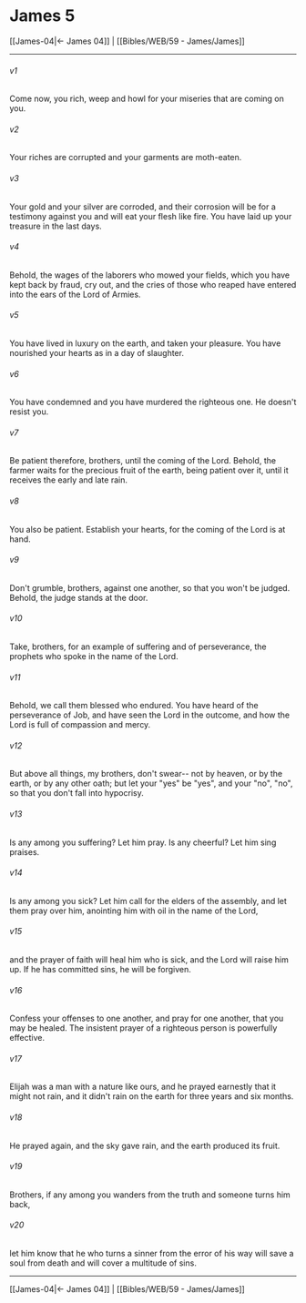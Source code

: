 # James 5

[[James-04|← James 04]] | [[Bibles/WEB/59 - James/James]]
***



###### v1 
Come now, you rich, weep and howl for your miseries that are coming on you. 

###### v2 
Your riches are corrupted and your garments are moth-eaten. 

###### v3 
Your gold and your silver are corroded, and their corrosion will be for a testimony against you and will eat your flesh like fire. You have laid up your treasure in the last days. 

###### v4 
Behold, the wages of the laborers who mowed your fields, which you have kept back by fraud, cry out, and the cries of those who reaped have entered into the ears of the Lord of Armies. 

###### v5 
You have lived in luxury on the earth, and taken your pleasure. You have nourished your hearts as in a day of slaughter. 

###### v6 
You have condemned and you have murdered the righteous one. He doesn't resist you. 

###### v7 
Be patient therefore, brothers, until the coming of the Lord. Behold, the farmer waits for the precious fruit of the earth, being patient over it, until it receives the early and late rain. 

###### v8 
You also be patient. Establish your hearts, for the coming of the Lord is at hand. 

###### v9 
Don't grumble, brothers, against one another, so that you won't be judged. Behold, the judge stands at the door. 

###### v10 
Take, brothers, for an example of suffering and of perseverance, the prophets who spoke in the name of the Lord. 

###### v11 
Behold, we call them blessed who endured. You have heard of the perseverance of Job, and have seen the Lord in the outcome, and how the Lord is full of compassion and mercy. 

###### v12 
But above all things, my brothers, don't swear-- not by heaven, or by the earth, or by any other oath; but let your "yes" be "yes", and your "no", "no", so that you don't fall into hypocrisy. 

###### v13 
Is any among you suffering? Let him pray. Is any cheerful? Let him sing praises. 

###### v14 
Is any among you sick? Let him call for the elders of the assembly, and let them pray over him, anointing him with oil in the name of the Lord, 

###### v15 
and the prayer of faith will heal him who is sick, and the Lord will raise him up. If he has committed sins, he will be forgiven. 

###### v16 
Confess your offenses to one another, and pray for one another, that you may be healed. The insistent prayer of a righteous person is powerfully effective. 

###### v17 
Elijah was a man with a nature like ours, and he prayed earnestly that it might not rain, and it didn't rain on the earth for three years and six months. 

###### v18 
He prayed again, and the sky gave rain, and the earth produced its fruit. 

###### v19 
Brothers, if any among you wanders from the truth and someone turns him back, 

###### v20 
let him know that he who turns a sinner from the error of his way will save a soul from death and will cover a multitude of sins.

***
[[James-04|← James 04]] | [[Bibles/WEB/59 - James/James]]
